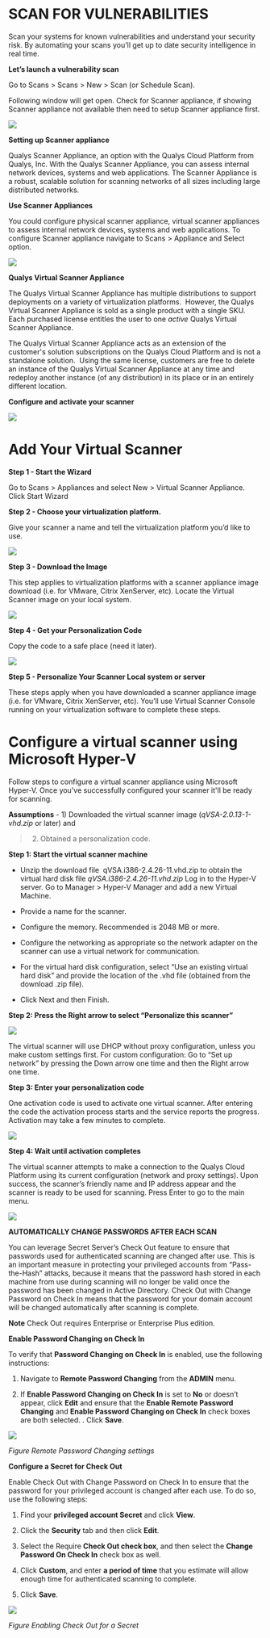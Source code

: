 [title]: # (Scan for Vulnerabilities)
[tags]: # (scan, vulnerabilities)
[priority]: # (103)
# SCAN FOR VULNERABILITIES

Scan your systems for known vulnerabilities and understand your security risk.
By automating your scans you'll get up to date security intelligence in real
time.

**Let’s launch a vulnerability scan**

Go to Scans \> Scans \> New \> Scan (or Schedule Scan).

Following window will get open. Check for Scanner appliance, if showing Scanner
appliance not available then need to setup Scanner appliance first.

![](images/07a1524e85a73bcf217c278a3f1372d0.png)

**Setting up Scanner appliance**

Qualys Scanner Appliance, an option with the Qualys Cloud Platform from Qualys,
Inc. With the Qualys Scanner Appliance, you can assess internal network devices,
systems and web applications. The Scanner Appliance is a robust, scalable
solution for scanning networks of all sizes including large distributed
networks.

**Use Scanner Appliances**

You could configure physical scanner appliance, virtual scanner appliances to
assess internal network devices, systems and web applications. To configure
Scanner appliance navigate to Scans \> Appliance and Select option.

![](images/c1e91eaaf0b84acbcddea6b8dba1242e.png)

**Qualys Virtual Scanner Appliance**

The Qualys Virtual Scanner Appliance has multiple distributions to support
deployments on a variety of virtualization platforms.  However, the Qualys
Virtual Scanner Appliance is sold as a single product with a single SKU.  Each
purchased license entitles the user to one *active* Qualys Virtual Scanner
Appliance.

The Qualys Virtual Scanner Appliance acts as an extension of the customer's
solution subscriptions on the Qualys Cloud Platform and is not a standalone
solution.  Using the same license, customers are free to delete an instance of
the Qualys Virtual Scanner Appliance at any time and redeploy another instance
(of any distribution) in its place or in an entirely different location.

**Configure and activate your scanner**

![](images/6fded6356d5026bb8c768bdf31a55610.png)

Add Your Virtual Scanner
========================

**Step 1 - Start the Wizard**

Go to Scans \> Appliances and select New \> Virtual Scanner Appliance. Click
Start Wizard

**Step 2 - Choose your virtualization platform.**

Give your scanner a name and tell the virtualization platform you’d like to use.

![](images/d607127079938fc6204358f39935e3ca.png)

**Step 3 - Download the Image**

This step applies to virtualization platforms with a scanner appliance image
download (i.e. for VMware, Citrix XenServer, etc). Locate the Virtual Scanner
image on your local system.

![](images/9170dccdd241ae2a775b0b1d9091c2c5.png)

**Step 4 - Get your Personalization Code**

Copy the code to a safe place (need it later).

![](images/112dcb63e1c0021cef1f883ca4056bbf.png)

**Step 5 - Personalize Your Scanner Local system or server**

These steps apply when you have downloaded a scanner appliance image (i.e. for
VMware, Citrix XenServer, etc). You’ll use Virtual Scanner Console running on
your virtualization software to complete these steps.

Configure a virtual scanner using Microsoft Hyper-V
===================================================

Follow steps to configure a virtual scanner appliance using Microsoft Hyper-V.
Once you've successfully configured your scanner it'll be ready for scanning.

**Assumptions** - 1) Downloaded the virtual scanner image
(*qVSA-2.0.13-1-vhd.zip* or later) and

>   2) Obtained a personalization code.

**Step 1: Start the virtual scanner machine**

-   Unzip the download file  qVSA.i386-2.4.26-11.vhd.zip to obtain the virtual
    hard disk file *qVSA.i386-2.4.26-11.vhd.zip* Log in to the Hyper-V server.
    Go to Manager \> Hyper-V Manager and add a new Virtual Machine.

-   Provide a name for the scanner.

-   Configure the memory. Recommended is 2048 MB or more.

-   Configure the networking as appropriate so the network adapter on the
    scanner can use a virtual network for communication.

-   For the virtual hard disk configuration, select “Use an existing virtual
    hard disk” and provide the location of the .vhd file (obtained from the
    download .zip file).

-   Click Next and then Finish.

**Step 2: Press the Right arrow to select “Personalize this scanner”**

![](images/0a12bfe2fc2229b08fc93ef804b0e299.png)

The virtual scanner will use DHCP without proxy configuration, unless you make
custom settings first. For custom configuration: Go to “Set up network” by
pressing the Down arrow one time and then the Right arrow one time.

**Step 3: Enter your personalization code**

One activation code is used to activate one virtual scanner. After entering the
code the activation process starts and the service reports the progress.
Activation may take a few minutes to complete.

![](images/df3c1e9924faabac07c39b3525c85b9c.png)

**Step 4: Wait until activation completes**

The virtual scanner attempts to make a connection to the Qualys Cloud Platform
using its current configuration (network and proxy settings). Upon success, the
scanner’s friendly name and IP address appear and the scanner is ready to be
used for scanning. Press Enter to go to the main menu.

![](images/b2825f52bd359dd43d634f15dac5e196.png)

**AUTOMATICALLY CHANGE PASSWORDS AFTER EACH SCAN**

You can leverage Secret Server’s Check Out feature to ensure that passwords used
for authenticated scanning are changed after use. This is an important measure
in protecting your privileged accounts from “Pass-the-Hash” attacks, because it
means that the password hash stored in each machine from use during scanning
will no longer be valid once the password has been changed in Active Directory.
Check Out with Change Password on Check In means that the password for your
domain account will be changed automatically after scanning is complete.

**Note** Check Out requires Enterprise or Enterprise Plus edition.

**Enable Password Changing on Check In**

To verify that **Password Changing on Check In** is enabled, use the following
instructions:

1. Navigate to **Remote Password Changing** from the **ADMIN** menu.

2. If **Enable Password Changing on Check In** is set to **No** or doesn’t
appear, click **Edit** and ensure that the **Enable Remote Password Changing**
and **Enable Password Changing on Check In** check boxes are both selected. .
Click **Save**.

![](images/e69f0f395cbf8dde3c2e3c0cb20929a2.png)

*Figure Remote Password Changing settings*

**Configure a Secret for Check Out**

Enable Check Out with Change Password on Check In to ensure that the password
for your privileged account is changed after each use. To do so, use the
following steps:

1. Find your **privileged account Secret** and click **View**.

2. Click the **Security** tab and then click **Edit**.

3. Select the Require **Check Out check box**, and then select the **Change
Password On Check In** check box as well.

4. Click **Custom**, and enter **a period of time** that you estimate will allow
enough time for authenticated scanning to complete.

5. Click **Save**.

![](images/d42ecb7e289ceda547b6543c7db5a386.png)

*Figure Enabling Check Out for a Secret*